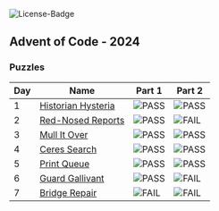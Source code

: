 ![License-Badge](https://img.shields.io/github/license/hendrikboeck/aoc24?style=for-the-badge&label=License&color=blue)

## Advent of Code - 2024

### Puzzles

| Day | Name                                   | Part 1        | Part 2        |
| --- | -------------------------------------- | ------------- | ------------- |
| 1   | [Historian Hysteria](./tasks/day01.md) | ![PASS][pass] | ![PASS][pass] |
| 2   | [Red-Nosed Reports](./tasks/day02.md)  | ![PASS][pass] | ![FAIL][fail] |
| 3   | [Mull It Over](./tasks/day03.md)       | ![PASS][pass] | ![PASS][pass] |
| 4   | [Ceres Search](./tasks/day04.md)       | ![PASS][pass] | ![PASS][pass] |
| 5   | [Print Queue](./tasks/day05.md)        | ![PASS][pass] | ![PASS][pass] |
| 6   | [Guard Gallivant](./tasks/day06.md)    | ![PASS][pass] | ![FAIL][fail] |
| 7   | [Bridge Repair](./tasks/day07.md)      | ![FAIL][fail] | ![FAIL][fail] |

[pass]: https://img.shields.io/badge/PASS-brightgreen?style=flat-square
[fail]: https://img.shields.io/badge/FAIL-darkred?style=flat-square
